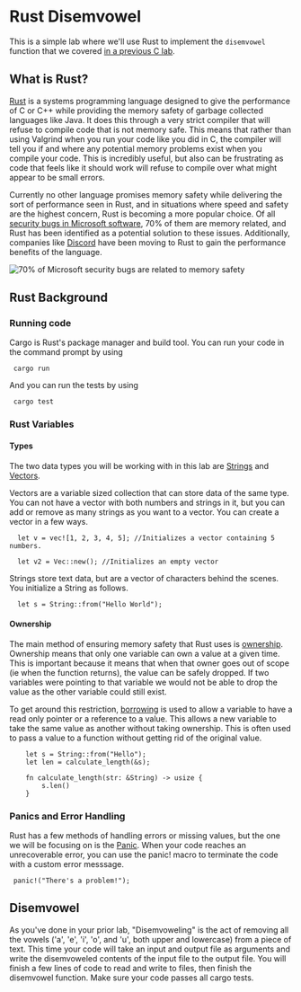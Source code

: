 # Rust Disemvowel

This is a simple lab where we'll use Rust to
implement the `disemvowel` function that we covered
[in a previous C lab](https://github.com/UMM-CSci-Systems/C-strings-and-memory-management#disemvowel).

## What is Rust?

[Rust](https://www.rust-lang.org/) is a systems programming language designed to give the performance of C or C++ while providing the memory safety of garbage collected languages like Java. It does this through a very strict compiler that will refuse to compile code that is not memory safe. This means that rather than using Valgrind when you run your code like you did in C, the compiler will tell you if and where any potential memory problems exist when you compile your code. This is incredibly useful, but also can be frustrating as code that feels like it should work will refuse to compile over what might appear to be small errors. 

Currently no other language promises memory safety while delivering the sort of performance seen in Rust, and in situations where speed and safety are the highest concern, Rust is becoming a more popular choice. Of all [security bugs in Microsoft software](https://www.zdnet.com/article/microsoft-70-percent-of-all-security-bugs-are-memory-safety-issues/), 70% of them are memory related, and Rust has been identified as a potential solution to these issues. Additionally, companies like [Discord](https://blog.discord.com/why-discord-is-switching-from-go-to-rust-a190bbca2b1f) have been moving to Rust to gain the performance benefits of the language.

![70% of Microsoft security bugs are related to memory safety](https://zdnet1.cbsistatic.com/hub/i/2019/02/11/0aafd5ae-20fa-48a3-bbe6-a2251a53e664/microsoft-memory-safety-trends.png)


## Rust Background

### Running code

Cargo is Rust's package manager and build tool.
You can run your code in the command prompt by using

     cargo run
  
And you can run the tests by using

     cargo test
  
### Rust Variables

#### Types

The two data types you will be working with in this lab are [Strings](https://doc.rust-lang.org/book/ch08-02-strings.html#storing-utf-8-encoded-text-with-strings) and [Vectors](https://doc.rust-lang.org/book/ch08-01-vectors.html).

Vectors are a variable sized collection that can store data of the same type. You can not have a vector with both numbers and strings in it, but you can add or remove as many strings as you want to a vector. You can create a vector in a few ways.

      let v = vec![1, 2, 3, 4, 5]; //Initializes a vector containing 5 numbers.
      
      let v2 = Vec::new(); //Initializes an empty vector

Strings store text data, but are a vector of characters behind the scenes. You initialize a String as follows.

      let s = String::from("Hello World");
      


#### Ownership

The main method of ensuring memory safety that Rust uses is [ownership](https://doc.rust-lang.org/book/ch04-01-what-is-ownership.html). Ownership means that only one variable can own a value at a given time. This is important because it means that when that owner goes out of scope (ie when the function returns), the value can be safely dropped. If two variables were pointing to that variable we would not be able to drop the value as the other variable could still exist.

To get around this restriction, [borrowing](https://doc.rust-lang.org/book/ch04-02-references-and-borrowing.html) is used to allow a variable to have a read only pointer or a reference to a value. This allows a new variable to take the same value as another without taking ownership. This is often used to pass a value to a function without getting rid of the original value.

        let s = String::from("Hello");
        let len = calculate_length(&s);
        
        fn calculate_length(str: &String) -> usize {
            s.len()
        }

### Panics and Error Handling

Rust has a few methods of handling errors or missing values, but the one we will be focusing on is the [Panic](https://doc.rust-lang.org/book/ch09-01-unrecoverable-errors-with-panic.html). When your code reaches an unrecoverable error, you can use the panic! macro to terminate the code with a custom error messsage. 

     panic!("There's a problem!");
     

## Disemvowel
As you've done in your prior lab, "Disemvoweling" is the act of removing all the vowels ('a', 'e', 'i', 'o', and 'u', both upper and lowercase) from a piece of text. This time your code will take an input and output file as arguments and write the disemvoweled contents of the input file to the output file. You will finish a few lines of code to read and write to files, then finish the disemvowel function. Make sure your code passes all cargo tests. 